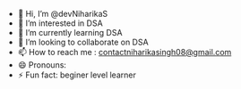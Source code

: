 - 👋 Hi, I’m @devNiharikaS
- 👀 I’m interested in DSA
- 🌱 I’m currently learning DSA
- 💞️ I’m looking to collaborate on DSA
- 📫 How to reach me : contactniharikasingh08@gmail.com
- 😄 Pronouns: 
- ⚡ Fun fact: beginer level learner

<!---
devNiharikaS/devNiharikaS is a ✨ special ✨ repository because its `README.md` (this file) appears on your GitHub profile.
You can click the Preview link to take a look at your changes.
--->

